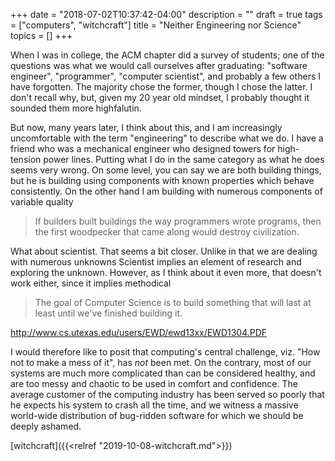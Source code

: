 +++
date = "2018-07-02T10:37:42-04:00"
description = ""
draft = true
tags = ["computers", "witchcraft"]
title = "Neither Engineering nor Science"
topics = []
+++

When I was in college, the ACM chapter did a survey of students; one of
the questions was what we would call ourselves after graduating:
"software engineer", "programmer", "computer scientist", and probably
a few others I have forgotten.  The majority chose the former, though
I chose the latter.  I don't recall why, but, given my 20 year old mindset,
I probably thought it sounded them more highfalutin.

But now, many years later, I think about this, and I am increasingly
uncomfortable with the term "engineering" to describe what we do.
I have a friend who was a mechanical engineer who designed
towers for high-tension power lines.
Putting what I do in the same category as what he does seems very wrong.
On some level, you can say we are both building things,
but he is building using components with known properties which behave consistently.
On the other hand I am building with numerous components of variable quality


> If builders built buildings the way programmers wrote programs, then the first woodpecker that came along would destroy civilization.

What about scientist.  That seems a bit closer.
Unlike 
in that we are dealing with numerous unknowns
Scientist implies an element of research and
exploring the unknown.  However, as I think about it even more,
that doesn't work either, since it implies methodical 

> The goal of Computer Science is to build something that will last at least until we've finished building it.

http://www.cs.utexas.edu/users/EWD/ewd13xx/EWD1304.PDF

I would therefore like to posit that computing's central challenge, viz. "How not to make a mess of it", has _not_ been met.  On the contrary, most of our systems are much more complicated than can be considered healthy, and are too messy and chaotic to be used in comfort and confidence.  The average customer of the computing industry has been served so poorly that he expects his system to crash all the time, and we witness a massive world-wide distribution of bug-ridden software for which we should be deeply ashamed.

[witchcraft]({{<relref "2019-10-08-witchcraft.md">}})  
